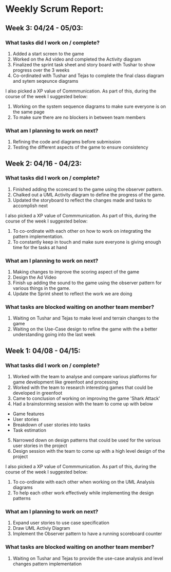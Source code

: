 # Weekly Scrum Report:

## Week 3: 04/24 - 05/03:

### What tasks did I work on / complete?
1. Added a start screen to the game
2. Worked on the Ad video and completed the Activity diagram
3. Finalized the sprint task sheet and story board with Tushar to show progress over the 3 weeks
4. Co-ordinated with Tushar and Tejas to complete the final class diagram and sytem seqeunce diagrams

I also picked a XP value of Commmunication. As part of this, during the course of the week I suggested below:
1. Working on the system sequence diagrams to make sure everyone is on the same page
2. To make sure there are no blockers in between team members

### What am I planning to work on next?
1. Refining the code and diagrams before submission
2. Testing the different aspects of the game to ensure consistency

## Week 2: 04/16 - 04/23:

### What tasks did I work on / complete?
1. Finished adding the scorecard to the game using the observer pattern.
2. Chalked out a UML Activity diagram to define the progress of the game.
3. Updated the storyboard to reflect the changes made and tasks to accomplish next

I also picked a XP value of Commmunication. As part of this, during the course of the week I suggested below:
1. To co-ordinate with each other on how to work on integrating the pattern implementation.
2. To constantly keep in touch and make sure everyone is giving enough time for the tasks at hand

### What am I planning to work on next?
1. Making changes to improve the scoring aspect of the game
2. Design the Ad Video
3. Finish up adding the sound to the game using the observer pattern for various things in the game.
4. Update the Sprint sheet to reflect the work we are doing


### What tasks are blocked waiting on another team member?
1. Waiting on Tushar and Tejas to make level and terrain changes to the game
2. Waiting on the Use-Case design to refine the game with the a better understanding going into the last week

## Week 1: 04/08 - 04/15:

### What tasks did I work on / complete?
1. Worked with the team to analyse and compare various platforms for game development like greenfoot and processing
2. Worked with the team to research interesting games that could be developed in greenfoot 
3. Came to conclusion of working on improving the game 'Shark Attack' 
4. Had a brainstorming session with the team to come up with below
* Game features 
* User stories 
* Breakdown of user stories into tasks
* Task estimation
5. Narrowed down on design patterns that could be used for the various user stories in the project
6. Design session with the team to come up with a high level design of the project

I also picked a XP value of Commmunication. As part of this, during the course of the week I suggested below:
1. To co-ordinate with each other when working on the UML Analysis diagrams
2. To help each other work effectively while implementing the design patterns

### What am I planning to work on next?
1. Expand user stories to use case specification
2. Draw UML Activiy Diagram 
3. Implement the Observer pattern to have a running scoreboard counter


### What tasks are blocked waiting on another team member?
1. Waiting on Tushar and Tejas to provide the use-case analysis and level changes pattern implementation
